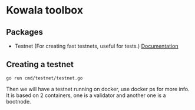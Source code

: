 # Kowala toolbox

## Packages

- Testnet (For creating fast testnets, useful for tests.) [Documentation](testnet/README.md)

## Creating a testnet

```
go run cmd/testnet/testnet.go
```

Then we will have a testnet running on docker, use docker ps for more info.
It is based on 2 containers, one is a validator and another one is a bootnode.